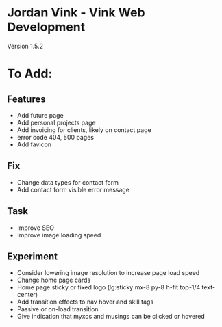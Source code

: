 # Jordan Vink - Vink Web Development
Version 1.5.2

# To Add:

## Features
- Add future page
- Add personal projects page
- Add invoicing for clients, likely on contact page
- error code 404, 500 pages
- Add favicon

## Fix
- Change data types for contact form
- Add contact form visible error message

## Task
- Improve SEO
- Improve image loading speed

## Experiment
- Consider lowering image resolution to increase page load speed
- Change home page cards
- Home page sticky or fixed logo (lg:sticky mx-8 py-8 h-fit top-1/4 text-center)
- Add transition effects to nav hover and skill tags
- Passive or on-load transition
- Give indication that myxos and musings can be clicked or hovered
